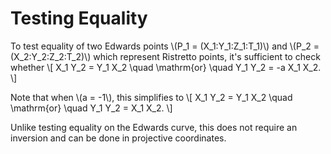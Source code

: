 # Testing Equality

To test equality of two Edwards points
\\(P_1 = (X_1:Y_1:Z_1:T_1)\\)
and 
\\(P_2 = (X_2:Y_2:Z_2:T_2)\\)
which represent Ristretto points, it's sufficient to check whether
\\[
X_1 Y_2 = Y_1 X_2  \quad \mathrm{or} \quad Y_1 Y_2 = -a X_1 X_2.
\\]

Note that when \\(a = -1\\), this simplifies to
\\[
X_1 Y_2 = Y_1 X_2  \quad \mathrm{or} \quad Y_1 Y_2 = X_1 X_2.
\\]

Unlike testing equality on the Edwards curve, this does not require an inversion and can be done in projective coordinates.

